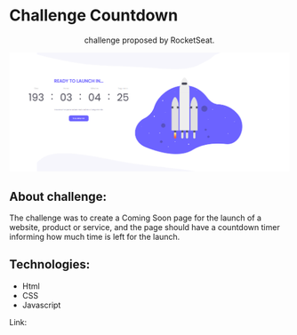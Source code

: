 # Challenge Countdown

<p align="center">challenge proposed by RocketSeat.</p>
 <img src="../img/02-preview.png">

## About challenge:
 The challenge was to create a Coming Soon page for the launch of a website, product or service, and the page should have a countdown timer informing how much time is left for the launch.
 
## Technologies:
  * Html
  * CSS
  * Javascript


 Link:
